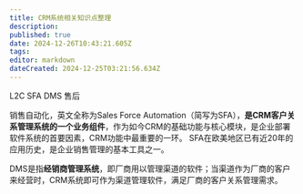 ```yaml
---
title: CRM系统相关知识点整理
description: 
published: true
date: 2024-12-26T10:43:21.605Z
tags: 
editor: markdown
dateCreated: 2024-12-25T03:21:56.634Z
---
```


L2C SFA DMS 售后

销售自动化，英文全称为Sales Force Automation（简写为SFA），**是CRM客户关系管理系统的一个业务组件**，作为如今CRM的基础功能与核心模块，是企业部署软件系统的首要因素，CRM功能中最重要的一环。 SFA在欧美地区已有近20年的应用历史，是企业销售管理的基本工具之一。

DMS是指**经销商管理系统**，即厂商用以管理渠道的软件；当渠道作为厂商的客户来经营时，CRM系统即可作为渠道管理软件，满足厂商的客户关系管理需求。

